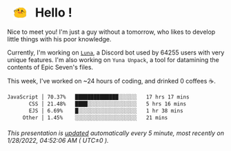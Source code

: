 <h1>   <img src="./spoink.gif" style="vertical-align:middle;" width="30px">   Hello ! </h1>

Nice to meet you! I'm just a guy without a tomorrow, who likes to develop little things with his poor knowledge.

Currently, I'm working on <a href='https://github.com/Asgarrrr/Luna'>`Luna`</a>, a Discord bot used by 64255 users with very unique features. I'm also working on `Yuna Unpack`, a tool for datamining the contents of Epic Seven's files.

This week, I've worked on ~24 hours of coding, and drinked 0 coffees ☕.

```
JavaScript │ 70.37%   ██████████████░░░░░░   17 hrs 17 mins
       CSS │ 21.48%   ████░░░░░░░░░░░░░░░░   5 hrs 16 mins
       EJS │ 6.69%    █░░░░░░░░░░░░░░░░░░░   1 hr 38 mins
     Other │ 1.45%    ░░░░░░░░░░░░░░░░░░░░   21 mins
```

###### This presentation is [updated](https://github.com/Asgarrrr) automatically every 5 minute, most recently on 1/28/2022, 04:52:06 AM ( UTC±0 ).